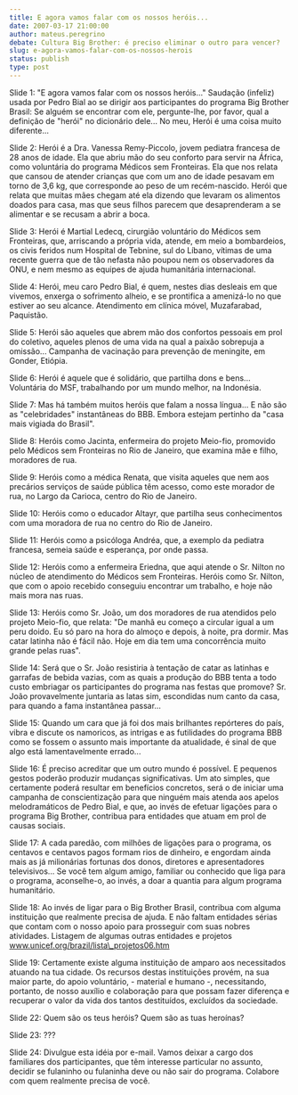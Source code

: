```yaml
---
title: E agora vamos falar com os nossos heróis...
date: 2007-03-17 21:00:00
author: mateus.peregrino
debate: Cultura Big Brother: é preciso eliminar o outro para vencer?
slug: e-agora-vamos-falar-com-os-nossos-herois
status: publish 
type: post
---
```


  


  

Slide 1: "E agora vamos falar com os nossos heróis..." Saudação (infeliz) usada por Pedro Bial ao se dirigir aos participantes do programa Big Brother Brasil: Se alguém se encontrar com ele, pergunte-lhe, por favor, qual a definição de "herói" no dicionário dele... No meu, Herói é uma coisa muito diferente... 


Slide 2: Herói é a Dra. Vanessa Remy-Piccolo, jovem pediatra francesa de 28 anos de idade. Ela que abriu mão do seu conforto para servir na África, como voluntária do programa Médicos sem Fronteiras. Ela que nos relata que cansou de atender crianças que com um ano de idade pesavam em torno de 3,6 kg, que corresponde ao peso de um recém-nascido. Herói que relata que muitas mães chegam até ela dizendo que levaram os alimentos doados para casa, mas que seus filhos parecem que desaprenderam a se alimentar e se recusam a abrir a boca. 


Slide 3: Herói é Martial Ledecq, cirurgião voluntário do Médicos sem Fronteiras, que, arriscando a própria vida, atende, em meio a bombardeios, os civis feridos num Hospital de Tebnine, sul do Líbano, vítimas de uma recente guerra que de tão nefasta não poupou nem os observadores da ONU, e nem mesmo as equipes de ajuda humanitária internacional. 


Slide 4: Herói, meu caro Pedro Bial, é quem, nestes dias desleais em que vivemos, enxerga o sofrimento alheio, e se prontifica a amenizá-lo no que estiver ao seu alcance. Atendimento em clínica móvel, Muzafarabad, Paquistão. 


Slide 5: Herói são aqueles que abrem mão dos confortos pessoais em prol do coletivo, aqueles plenos de uma vida na qual a paixão sobrepuja a omissão... Campanha de vacinação para prevenção de meningite, em Gonder, Etiópia. 


Slide 6: Herói é aquele que é solidário, que partilha dons e bens... Voluntária do MSF, trabalhando por um mundo melhor, na Indonésia. 


Slide 7: Mas há também muitos heróis que falam a nossa língua... E não são as "celebridades" instantâneas do BBB. Embora estejam pertinho da "casa mais vigiada do Brasil". 


Slide 8: Heróis como Jacinta, enfermeira do projeto Meio-fio, promovido pelo Médicos sem Fronteiras no Rio de Janeiro, que examina mãe e filho, moradores de rua. 


Slide 9: Heróis como a médica Renata, que visita aqueles que nem aos precários serviços de saúde pública têm acesso, como este morador de rua, no Largo da Carioca, centro do Rio de Janeiro. 


Slide 10: Heróis como o educador Altayr, que partilha seus conhecimentos com uma moradora de rua no centro do Rio de Janeiro. 


Slide 11: Heróis como a psicóloga Andréa, que, a exemplo da pediatra francesa, semeia saúde e esperança, por onde passa. 


Slide 12: Heróis como a enfermeira Eriedna, que aqui atende o Sr. Nilton no núcleo de atendimento do Médicos sem Fronteiras. Heróis como Sr. Nilton, que com o apoio recebido conseguiu encontrar um trabalho, e hoje não mais mora nas ruas. 


Slide 13: Heróis como Sr. João, um dos moradores de rua atendidos pelo projeto Meio-fio, que relata: "De manhã eu começo a circular igual a um peru doido. Eu só paro na hora do almoço e depois, à noite, pra dormir. Mas catar latinha não é fácil não. Hoje em dia tem uma concorrência muito grande pelas ruas". 


Slide 14: Será que o Sr. João resistiria à tentação de catar as latinhas e garrafas de bebida vazias, com as quais a produção do BBB tenta a todo custo embriagar os participantes do programa nas festas que promove? Sr. João provavelmente juntaria as latas sim, escondidas num canto da casa, para quando a fama instantânea passar... 


Slide 15: Quando um cara que já foi dos mais brilhantes repórteres do país, vibra e discute os namoricos, as intrigas e as futilidades do programa BBB como se fossem o assunto mais importante da atualidade, é sinal de que algo está lamentavelmente errado... 


Slide 16: É preciso acreditar que um outro mundo é possível. E pequenos gestos poderão produzir mudanças significativas. Um ato simples, que certamente poderá resultar em benefícios concretos, será o de iniciar uma campanha de conscientização para que ninguém mais atenda aos apelos melodramáticos de Pedro Bial, e que, ao invés de efetuar ligações para o programa Big Brother, contribua para entidades que atuam em prol de causas sociais. 


Slide 17: A cada paredão, com milhões de ligações para o programa, os centavos e centavos pagos formam rios de dinheiro, e engordam ainda mais as já milionárias fortunas dos donos, diretores e apresentadores televisivos... Se você tem algum amigo, familiar ou conhecido que liga para o programa, aconselhe-o, ao invés, a doar a quantia para algum programa humanitário. 


Slide 18: Ao invés de ligar para o Big Brother Brasil, contribua com alguma instituição que realmente precisa de ajuda. E não faltam entidades sérias que contam com o nosso apoio para prosseguir com suas nobres atividades. Listagem de algumas outras entidades e projetos www.unicef.org/brazil/lista\_projetos06.htm 


Slide 19: Certamente existe alguma instituição de amparo aos necessitados atuando na tua cidade. Os recursos destas instituições provém, na sua maior parte, do apoio voluntário, - material e humano -, necessitando, portanto, de nosso auxílio e colaboração para que possam fazer diferença e recuperar o valor da vida dos tantos destituídos, excluídos da sociedade. 


Slide 22: Quem são os teus heróis? Quem são as tuas heroínas? 


Slide 23: ??? 


Slide 24: Divulgue esta idéia por e-mail. Vamos deixar a cargo dos familiares dos participantes, que têm interesse particular no assunto, decidir se fulaninho ou fulaninha deve ou não sair do programa. Colabore com quem realmente precisa de você. 


